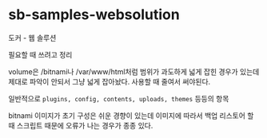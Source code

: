 # sb-samples-websolution
도커 - 웹 솔루션

필요할 때 쓰려고 정리

volume은 /bitnami나 /var/www/html처럼 범위가 과도하게 넓게 잡힌 경우가 있는데
제대로 파악이 안되서 그냥 넓게 잡아놨다.
사용할 때 줄여서 써야된다.

일반적으로 `plugins, config, contents, uploads, themes` 등등의 항목

bitnami 이미지가 초기 구성은 쉬운 경향이 있는데
이미지에 따라서 백업 리스토어 할 때 스크립트 때문에 오류가 나는 경우가 종종 있다.
